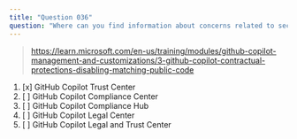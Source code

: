 ```yaml
---
title: "Question 036"
question: "Where can you find information about concerns related to security, intellectual property and privacy regarding the usage of GitHub Copilot?"
---
```



> https://learn.microsoft.com/en-us/training/modules/github-copilot-management-and-customizations/3-github-copilot-contractual-protections-disabling-matching-public-code
1. [x] GitHub Copilot Trust Center
1. [ ] GitHub Copilot Compliance Center
1. [ ] GitHub Copilot Compliance Hub
1. [ ] GitHub Copilot Legal Center
1. [ ] GitHub Copilot Legal and Trust Center
